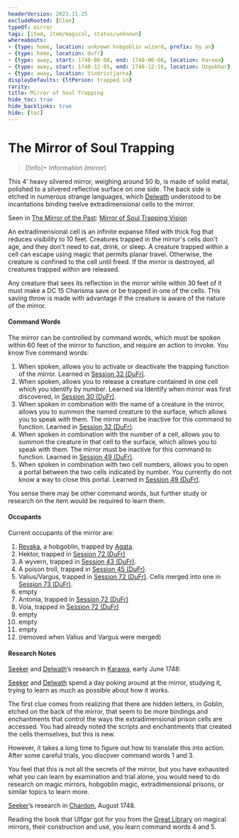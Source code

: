 ```yaml
---
headerVersion: 2023.11.25
excludeRooted: [Clee]
typeOf: mirror
tags: [item, item/magical, status/unknown]
whereabouts:
- {type: home, location: unknown hobgoblin wizard, prefix: by an}
- {type: home, location: dufr}
- {type: away, start: 1748-06-08, end: 1748-06-08, location: Karawa}
- {type: away, start: 1748-12-05, end: 1748-12-10, location: Uzgukhar}
- {type: away, location: Vindristjarna}
displayDefaults: {ltPerson: trapped in}
rarity:
title: Mirror of Soul Trapping
hide_toc: true
hide_backlinks: true
hide: [toc]
---
```

# The Mirror of Soul Trapping
>[!info]+ Information
> (mirror)
> 
>> 

This 4’ heavy silvered mirror, weighing around 50 lb, is made of solid metal, polished to a silvered reflective surface on one side. The back side is etched in numerous strange languages, which [Delwath](<../../../../people/pcs/dunmar-fellowship/delwath.md>) understood to be incantations binding twelve extradimensional cells to the mirror.

Seen in [The Mirror of the Past](<../treasure-from-stormcaller-tower/the-mirror-of-the-past.md>): [Mirror of Soul Trapping Vision](<../../mirror-visions/mirror-of-soul-trapping-vision.md>)

An extradimensional cell is an infinite expanse filled with thick fog that reduces visibility to 10 feet. Creatures trapped in the mirror's cells don't age, and they don't need to eat, drink, or sleep. A creature trapped within a cell can escape using magic that permits planar travel. Otherwise, the creature is confined to the cell until freed. If the mirror is destroyed, all creatures trapped within are released.

Any creature that sees its reflection in the mirror while within 30 feet of it must make a DC 15 Charisma save or be trapped in one of the cells. This saving throw is made with advantage if the creature is aware of the nature of the mirror. 

#### Command Words
The mirror can be controlled by command words, which must be spoken within 60 feet of the mirror to function, and require an action to invoke. You know five command words: 

1) When spoken, allows you to activate or deactivate the trapping function of the mirror. Learned in [Session 32 (DuFr)](<../../session-notes/session-32-dufr.md>). 
2) When spoken, allows you to release a creature contained in one cell which you identify by number. Learned via Identify when mirror was first discovered, in [Session 30 (DuFr)](<../../session-notes/session-30-dufr.md>). 
3) When spoken in combination with the name of a creature in the mirror, allows you to summon the named creature to the surface, which allows you to speak with them. The mirror must be inactive for this command to function. Learned in [Session 32 (DuFr)](<../../session-notes/session-32-dufr.md>). 
4) When spoken in combination with the number of a cell, allows you to summon the creature in that cell to the surface, which allows you to speak with them. The mirror must be inactive for this command to function. Learned in [Session 49 (DuFr)](<../../session-notes/session-49-dufr.md>).
5) When spoken in combination with two cell numbers, allows you to open a portal between the two cells indicated by number. You currently do not know a way to close this portal. Learned in [Session 49 (DuFr)](<../../session-notes/session-49-dufr.md>). 

You sense there may be other command words, but further study or research on the item would be required to learn them.

#### Occupants
Current occupants of the mirror are:

1. [Revaka](<../../../../people/other-nonhumans/revaka.md>), a hobgoblin, trapped by [Agata](<../../../../people/fey/agata.md>).
2. Hektor, trapped in [Session 72 (DuFr)](<../../session-notes/session-72-dufr.md>) 
3. A wyvern, trapped in [Session 43 (DuFr)](<../../session-notes/session-43-dufr.md>). 
4. A poison troll, trapped in [Session 45 (DuFr)](<../../session-notes/session-45-dufr.md>).
5. Valius/Vargus, trapped in  [Session 72 (DuFr)](<../../session-notes/session-72-dufr.md>). Cells merged into one in [Session 73 (DuFr)](<../../session-notes/session-73-dufr.md>).
6. empty
7. Antonia, trapped in [Session 72 (DuFr)](<../../session-notes/session-72-dufr.md>)
8. Vola, trapped in [Session 72 (DuFr)](<../../session-notes/session-72-dufr.md>)
9. empty
10. empty
11. empty
12. (removed when Valius and Vargus were merged)
#### Research Notes

[Seeker](<../../../../people/pcs/dunmar-fellowship/seeker.md>) and [Delwath](<../../../../people/pcs/dunmar-fellowship/delwath.md>)’s research in [Karawa](<../../../../gazetteer/greater-dunmar/realms/dunmar/eastern-dunmar/karawa.md>), early June 1748:

[Seeker](<../../../../people/pcs/dunmar-fellowship/seeker.md>) and [Delwath](<../../../../people/pcs/dunmar-fellowship/delwath.md>) spend a day poking around at the mirror, studying it, trying to learn as much as possible about how it works.

The first clue comes from realizing that there are hidden letters, in Goblin, etched on the back of the mirror, that seem to be more bindings and enchantments that control the ways the extradimensional prison cells are accessed. You had already noted the scripts and enchantments that created the cells themselves, but this is new.

However, it takes a long time to figure out how to translate this into action. After some careful trials, you discover command words 1 and 3. 

You feel that this is not all the secrets of the mirror, but you have exhausted what you can learn by examination and trial alone, you would need to do research on magic mirrors, hobgoblin magic, extradimensional prisons, or similar topics to learn more.

[Seeker](<../../../../people/pcs/dunmar-fellowship/seeker.md>)’s research in [Chardon](<../../../../gazetteer/west-coast/chardonian-empire/chardon/chardon.md>), August 1748. 

Reading the book that Ulfgar got for you from the [Great Library](<../../../../gazetteer/west-coast/chardonian-empire/chardon/great-library.md>) on magical mirrors, their construction and use, you learn command words 4 and 5. 

